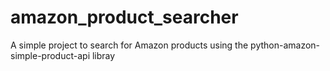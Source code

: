 # amazon_product_searcher
A simple project to search for Amazon products using the python-amazon-simple-product-api libray
